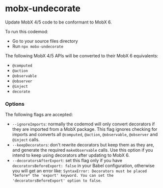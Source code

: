 # mobx-undecorate

Update MobX 4/5 code to be conformant to MobX 6.

To run this codemod:

-    Go to your source files directory
-    Run `npx mobx-undecorate`

The following MobX 4/5 APIs will be converted to their MobX 6 equivalents:

-   `@computed`
-   `@action`
-   `@observable`
-   `@observer`
-   `@inject`
-   `decorate`

### Options

The following flags are accepted:

-   `--ignoreImports`: normally the codemod will only convert decorators if they are imported from a MobX package. This flag ignores checking for imports and converts all `@computed`, `@action`, `@observable`, `@observer` and `@inject` calls.
-   `--keepDecorators`: don't rewrite decorators but keep them as they are, and generate the required `makeObservable` calls. Use this option if you intend to keep using decorators after updating to MobX 6.
-   `--decoratorsAfterExport`: set this flag only if you have `decoratorsBeforeExport: false` in your Babel configuration, otherwise you will get an error like: `SyntaxError: Decorators must be placed *before* the 'export' keyword. You can set the 'decoratorsBeforeExport' option to false`.
